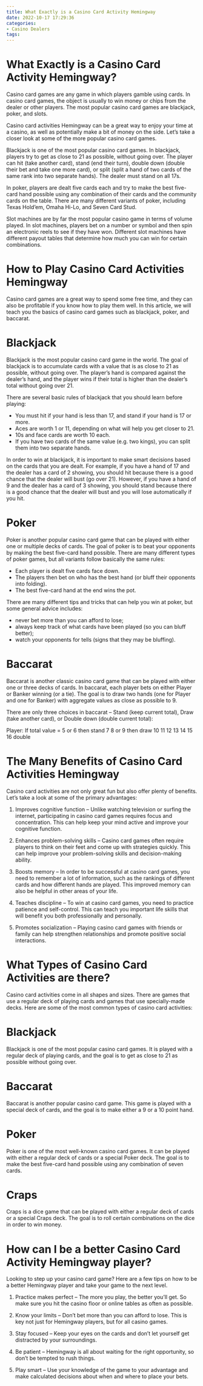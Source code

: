 ```yaml
---
title: What Exactly is a Casino Card Activity Hemingway 
date: 2022-10-17 17:29:36
categories:
- Casino Dealers
tags:
---
```



#  What Exactly is a Casino Card Activity Hemingway? 
Casino card games are any game in which players gamble using cards. In casino card games, the object is usually to win money or chips from the dealer or other players. The most popular casino card games are blackjack, poker, and slots.

Casino card activities Hemingway can be a great way to enjoy your time at a casino, as well as potentially make a bit of money on the side. Let’s take a closer look at some of the more popular casino card games.

Blackjack is one of the most popular casino card games. In blackjack, players try to get as close to 21 as possible, without going over. The player can hit (take another card), stand (end their turn), double down (double their bet and take one more card), or split (split a hand of two cards of the same rank into two separate hands). The dealer must stand on all 17s.

In poker, players are dealt five cards each and try to make the best five-card hand possible using any combination of their cards and the community cards on the table. There are many different variants of poker, including Texas Hold’em, Omaha Hi-Lo, and Seven Card Stud.

Slot machines are by far the most popular casino game in terms of volume played. In slot machines, players bet on a number or symbol and then spin an electronic reels to see if they have won. Different slot machines have different payout tables that determine how much you can win for certain combinations.

#  How to Play Casino Card Activities Hemingway 

Casino card games are a great way to spend some free time, and they can also be profitable if you know how to play them well. In this article, we will teach you the basics of casino card games such as blackjack, poker, and baccarat.

# Blackjack 
Blackjack is the most popular casino card game in the world. The goal of blackjack is to accumulate cards with a value that is as close to 21 as possible, without going over. The player’s hand is compared against the dealer’s hand, and the player wins if their total is higher than the dealer’s total without going over 21.

There are several basic rules of blackjack that you should learn before playing: 
- You must hit if your hand is less than 17, and stand if your hand is 17 or more.
- Aces are worth 1 or 11, depending on what will help you get closer to 21.
- 10s and face cards are worth 10 each.
- If you have two cards of the same value (e.g. two kings), you can split them into two separate hands.

In order to win at blackjack, it is important to make smart decisions based on the cards that you are dealt. For example, if you have a hand of 17 and the dealer has a card of 2 showing, you should hit because there is a good chance that the dealer will bust (go over 21). However, if you have a hand of 9 and the dealer has a card of 3 showing, you should stand because there is a good chance that the dealer will bust and you will lose automatically if you hit.

# Poker 
Poker is another popular casino card game that can be played with either one or multiple decks of cards. The goal of poker is to beat your opponents by making the best five-card hand possible. There are many different types of poker games, but all variants follow basically the same rules: 
- Each player is dealt five cards face down. 
- The players then bet on who has the best hand (or bluff their opponents into folding). 
- The best five-card hand at the end wins the pot.

There are many different tips and tricks that can help you win at poker, but some general advice includes: 
- never bet more than you can afford to lose; 
- always keep track of what cards have been played (so you can bluff better); 
- watch your opponents for tells (signs that they may be bluffing).

# Baccarat 
Baccarat is another classic casino card game that can be played with either one or three decks of cards. In baccarat, each player bets on either Player or Banker winning (or a tie). The goal is to draw two hands (one for Player and one for Banker) with aggregate values as close as possible to 9.

There are only three choices in baccarat – Stand (keep current total), Draw (take another card), or Double down (double current total): 

Player: If total value = 5 or 6 then stand 7 8 or 9 then draw 10 11 12 13 14 15 16 double

#  The Many Benefits of Casino Card Activities Hemingway 

Casino card activities are not only great fun but also offer plenty of benefits. Let’s take a look at some of the primary advantages:

1. Improves cognitive function – Unlike watching television or surfing the internet, participating in casino card games requires focus and concentration. This can help keep your mind active and improve your cognitive function.

2. Enhances problem-solving skills – Casino card games often require players to think on their feet and come up with strategies quickly. This can help improve your problem-solving skills and decision-making ability.

3. Boosts memory – In order to be successful at casino card games, you need to remember a lot of information, such as the rankings of different cards and how different hands are played. This improved memory can also be helpful in other areas of your life.

4. Teaches discipline – To win at casino card games, you need to practice patience and self-control. This can teach you important life skills that will benefit you both professionally and personally.

5. Promotes socialization – Playing casino card games with friends or family can help strengthen relationships and promote positive social interactions.

#  What Types of Casino Card Activities are there? 

Casino card activities come in all shapes and sizes. There are games that use a regular deck of playing cards and games that use specially-made decks. Here are some of the most common types of casino card activities:

# Blackjack 
Blackjack is one of the most popular casino card games. It is played with a regular deck of playing cards, and the goal is to get as close to 21 as possible without going over.

# Baccarat 
Baccarat is another popular casino card game. This game is played with a special deck of cards, and the goal is to make either a 9 or a 10 point hand.

# Poker 
Poker is one of the most well-known casino card games. It can be played with either a regular deck of cards or a special Poker deck. The goal is to make the best five-card hand possible using any combination of seven cards.

# Craps 
Craps is a dice game that can be played with either a regular deck of cards or a special Craps deck. The goal is to roll certain combinations on the dice in order to win money.

#  How can I be a better Casino Card Activity Hemingway player?

Looking to step up your casino card game? Here are a few tips on how to be a better Hemingway player and take your game to the next level.

1. Practice makes perfect – The more you play, the better you’ll get. So make sure you hit the casino floor or online tables as often as possible.

2. Know your limits – Don’t bet more than you can afford to lose. This is key not just for Hemingway players, but for all casino games.

3. Stay focused – Keep your eyes on the cards and don’t let yourself get distracted by your surroundings.

4. Be patient – Hemingway is all about waiting for the right opportunity, so don’t be tempted to rush things.

5. Play smart – Use your knowledge of the game to your advantage and make calculated decisions about when and where to place your bets.